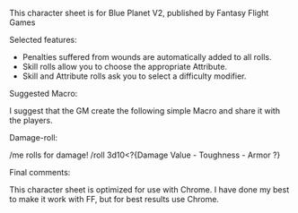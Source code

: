 This character sheet is for Blue Planet V2, published by Fantasy Flight Games

Selected features:

- Penalties suffered from wounds are automatically added to all rolls.
- Skill rolls allow you to choose the appropriate Attribute.
- Skill and Attribute rolls ask you to select a difficulty modifier.


Suggested Macro:

I suggest that the GM create the following simple Macro and share it with the players.

Damage-roll:

/me rolls for damage!
/roll 3d10<?{Damage Value - Toughness - Armor ?} 


Final comments:

This character sheet is optimized for use with Chrome. I have done my best to make it work with FF, but for best results use Chrome.